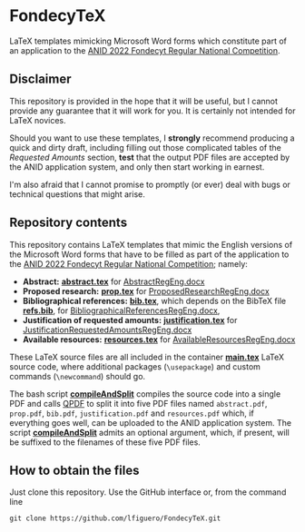 # FondecyTeX

LaTeX templates mimicking Microsoft Word forms which constitute part of an application to the [ANID 2022 Fondecyt Regular National Competition](https://www.anid.cl/concursos/concurso/?id=603).

## Disclaimer

This repository is provided in the hope that it will be useful, but I cannot provide any guarantee that it will work for you.
It is certainly not intended for LaTeX novices.

Should you want to use these templates, I **strongly** recommend producing a quick and dirty draft, including filling out those complicated tables of the _Requested Amounts_ section, **test** that the output PDF files are accepted by the ANID application system, and only then start working in earnest.

I'm also afraid that I cannot promise to promptly (or ever) deal with bugs or technical questions that might arise.

## Repository contents

This repository contains LaTeX templates that mimic the English versions of the Microsoft Word forms that have to be filled as part of the application to the [ANID 2022 Fondecyt Regular National Competition](https://www.anid.cl/concursos/concurso/?id=603); namely:

* **Abstract:** [**abstract.tex**](abstract.tex) for [AbstractRegEng.docx](https://s3.amazonaws.com/documentos.anid.cl/fondecyt/2022/regular/AbstractRegEng.docx)
* **Proposed research:** [**prop.tex**](prop.tex) for  [ProposedResearchRegEng.docx](https://s3.amazonaws.com/documentos.anid.cl/fondecyt/2022/regular/ProposedResearchRegEng.docx)
* **Bibliographical references:** [**bib.tex**](bib.tex), which depends on the BibTeX file [**refs.bib**](refs.bib), for [BibliographicalReferencesRegEng.docx](https://s3.amazonaws.com/documentos.anid.cl/fondecyt/2022/regular/BibliographicalReferencesRegEng.docx),
* **Justification of requested amounts:** [**justification.tex**](justification.tex) for [JustificationRequestedAmountsRegEng.docx](https://s3.amazonaws.com/documentos.anid.cl/fondecyt/2022/regular/JustificationRequestedAmountsRegEng.docx)
* **Available resources:** [**resources.tex**](resources.tex) for [AvailableResourcesRegEng.docx](https://s3.amazonaws.com/documentos.anid.cl/fondecyt/2022/regular/AvailableResourcesRegEng.docx)

These LaTeX source files are all included in the container [**main.tex**](main.tex) LaTeX source code, where additional packages (`\usepackage`) and custom commands (`\newcommand`) should go.

The bash script [**compileAndSplit**](compileAndSplit) compiles the source code into a single PDF and calls [QPDF](http://qpdf.sourceforge.net/) to split it into five PDF files named `abstract.pdf`, `prop.pdf`, `bib.pdf`, `justification.pdf` and `resources.pdf` which, if everything goes well, can be uploaded to the ANID application system.
The script [**compileAndSplit**](compileAndSplit) admits an optional argument, which, if present, will be suffixed to the filenames of these five PDF files.

## How to obtain the files

Just clone this repository. Use the GitHub interface or, from the command line

```
git clone https://github.com/lfiguero/FondecyTeX.git
```

